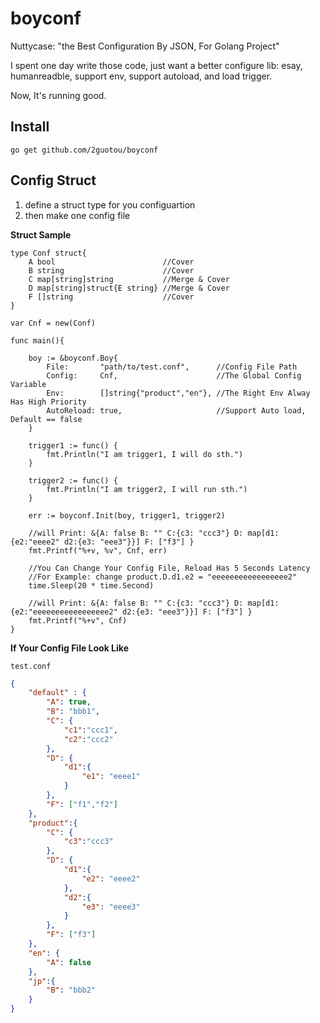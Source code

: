 # boyconf

Nuttycase: "the Best Configuration By JSON, For Golang Project"

I spent one day write those code, just want a better configure
lib: esay, humanreadble, support env, support autoload, and load trigger.

Now, It's running good.

## Install

`go get github.com/2guotou/boyconf`

## Config Struct

1. define a struct type for you configuartion
2. then make one config file

**Struct Sample**

```golang
type Conf struct{
    A bool                        //Cover
    B string                      //Cover
    C map[string]string           //Merge & Cover
    D map[string]struct{E string} //Merge & Cover
    F []string                    //Cover
}

var Cnf = new(Conf)

func main(){

    boy := &boyconf.Boy{
        File:       "path/to/test.conf",      //Config File Path
        Config:     Cnf,                      //The Global Config Variable
        Env:        []string{"product","en"}, //The Right Env Alway Has High Priority
        AutoReload: true,                     //Support Auto load, Default == false
    }

    trigger1 := func() {
        fmt.Println("I am trigger1, I will do sth.")
    }

    trigger2 := func() {
        fmt.Println("I am trigger2, I will run sth.")
    }

    err := boyconf.Init(boy, trigger1, trigger2)

    //will Print: &{A: false B: "" C:{c3: "ccc3"} D: map[d1:{e2:"eeee2" d2:{e3: "eee3"}}] F: ["f3"] }
    fmt.Printf("%+v, %v", Cnf, err)
    
    //You Can Change Your Config File, Reload Has 5 Seconds Latency
    //For Example: change product.D.d1.e2 = "eeeeeeeeeeeeeeeee2"
    time.Sleep(20 * time.Second)

    //will Print: &{A: false B: "" C:{c3: "ccc3"} D: map[d1:{e2:"eeeeeeeeeeeeeeeee2" d2:{e3: "eee3"}}] F: ["f3"] }
    fmt.Printf("%+v", Cnf)
}
```

**If Your Config File Look Like**

`test.conf`

```json
{
    "default" : {
        "A": true,
        "B": "bbb1",
        "C": {
            "c1":"ccc1",
            "c2":"ccc2"
        },
        "D": {
            "d1":{
                "e1": "eeee1"
            }
        },
        "F": ["f1","f2"]
    },
    "product":{
        "C": {
            "c3":"ccc3"
        },
        "D": {
            "d1":{
                "e2": "eeee2"
            },
            "d2":{
                "e3": "eeee3"
            }
        },
        "F": ["f3"]
    },
    "en": {
        "A": false
    },
    "jp":{
        "B": "bbb2"
    }
}
```
